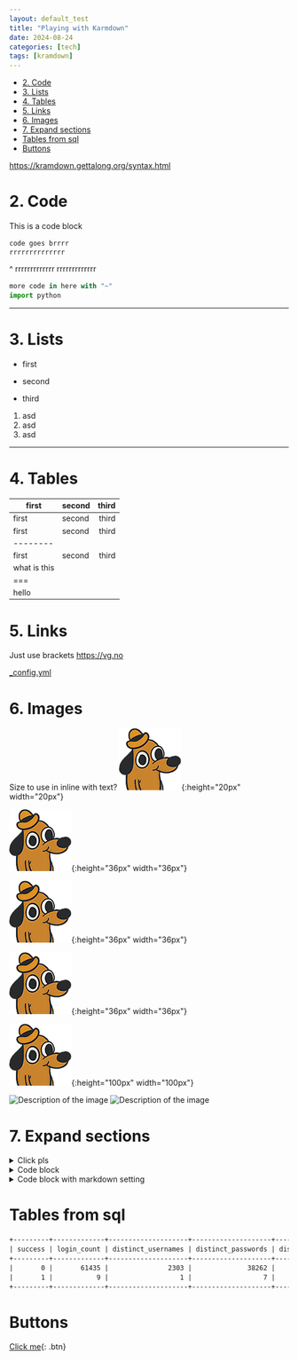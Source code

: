 ```yaml
---
layout: default_test
title: "Playing with Karmdown"
date: 2024-08-24
categories: [tech]
tags: [kramdown]
---
```



- [2. Code](#2-code)
- [3. Lists](#3-lists)
- [4. Tables](#4-tables)
- [5. Links](#5-links)
- [6. Images](#6-images)
- [7. Expand sections](#7-expand-sections)
- [Tables from sql](#tables-from-sql)
- [Buttons](#buttons)


<https://kramdown.gettalong.org/syntax.html>


# 2. Code

This is a code block

    code goes brrrr
    rrrrrrrrrrrrrr
^
    rrrrrrrrrrrrr
    rrrrrrrrrrrrr


~~~python
more code in here with "~"
import python
~~~

---

# 3. Lists

- first
* second
- third

1. asd
1. asd
1. asd

***

# 4. Tables

| first|second|third|
|----|:-----|------:|
| first|second|third|
| first|second|third|
|--------
| first|second|third|
| what is this
|===
| hello

# 5. Links

Just use brackets <https://vg.no>

[_config.yml](../_config.yml)


# 6. Images

Size to use in inline with text? ![smiley](../assets/images/fine.png){:height="20px" width="20px"}

![smiley](/assets/images/fine.png){:height="36px" width="36px"}

![smiley](/assets/images/fine.png){:height="36px" width="36px"}

![smiley](assets/images/fine.png){:height="36px" width="36px"}

![smiley](../assets/images/fine.png){:height="100px" width="100px"}

<img src="/assets/images/fine.jpg" alt="Description of the image">

<img src="../assets/images/fine.jpg" alt="Description of the image">



# 7. Expand sections

<details>
<summary>Click pls</summary>

Hello there :smile:

</details>

<details>
<summary>Code block</summary>

```sh
ls -l
```
</details>


<details markdown="1">
<summary>Code block with markdown setting</summary>

```sh
ls -l
```
</details>


# Tables from sql

```txt
+---------+-------------+--------------------+--------------------+--------------+
| success | login_count | distinct_usernames | distinct_passwords | distinct_ips |
+---------+-------------+--------------------+--------------------+--------------+
|       0 |       61435 |               2303 |              38262 |          420 |
|       1 |           9 |                  1 |                  7 |            9 |
+---------+-------------+--------------------+--------------------+--------------+
```

# Buttons 

[Click me](http://www.google.com){: .btn}


